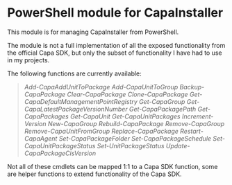 # PowerShell module for CapaInstaller #
This module is for managing CapaInstaller from PowerShell.

The module is not a full implementation of all the exposed functionality from the official Capa SDK, but only the subset of functionality I have had to use in my projects.

The following functions are currently available:


> *Add-CapaAddUnitToPackage
> Add-CapaUnitToGroup
> Backup-CapaPackage
> Clear-CapaPackage
> Clone-CapaPackage
> Get-CapaDefaultManagementPointRegistry
> Get-CapaGroup
> Get-CapaLatestPackageVersionNumber
> Get-CapaPackagePath
> Get-CapaPackages
> Get-CapaUnit
> Get-CapaUnitPackages
> Increment-Version
> New-CapaGroup
> Rebuild-CapaPackage
> Remove-CapaGroup
> Remove-CapaUnitFromGroup
> Replace-CapaPackage
> Restart-CapaAgent
> Set-CapaPackageFolder
> Set-CapaPackageSchedule
> Set-CapaUnitPackageStatus
> Set-UnitPackageStatus
> Update-CapaPackageCisVersion*

Not all of these cmdlets can be mapped 1:1 to a Capa SDK function, some are helper functions to extend functionality of the Capa SDK.